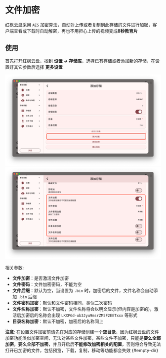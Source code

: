 # 文件加密

红枫云盘采用 `AES` 加密算法，自动对上传或者复制到此存储的文件进行加密，客户端查看或下载时自动解密，再也不用担心上传的视频变成**8秒教育片**

## 使用
首先打开红枫云盘，找到 **设置 -> 存储库**，选择已有存储或者添加新的存储，在设置好其它参数后选择 **更多设置**

![](/images/features/more-setting.png)
![](/images/features/encrypt-01.png)

相关参数:
- **文件加密**：是否激活文件加密
- **文件密码**：文件加密密码，不能为空
- **文件后缀**：默认为空，当设置为 `.bin` 时，加密后的文件，文件名称会自动添加 `.bin` 后缀
- **文件密码加密**：默认和文件密码相同，类似二次密码
- **文件名称加密**：默认不加密，文件名称将会以明文显示(但内容是加密的)，激活后加密后的名称会出现 `LKXPGd-ub3Jyu9msrZM5F2EETxxx` 等形式
- **目录名称加密**：默认不加密，加密后的名称同上

**注意**: 在设置文件加密前请先在对应的存储创建一个**空目录**，因为红枫云盘的文件加密功能类似加密空间，无法对某些文件加密，某些文件不加密，只能是**要么全部加密**，**要么全部不加密**，并且开启后**不能修改加密相关的配置**，否则将会导致无法打开已加密的文件，包括预览，下载，复制，移动等功能都会失效 {#empty-dir}